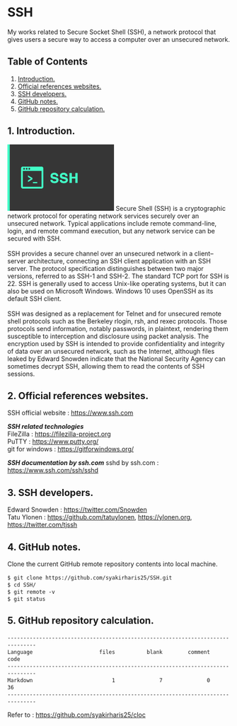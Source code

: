 # SSH
My works related to Secure Socket Shell (SSH), a network protocol that gives users a secure way to access a computer over an unsecured network.

## Table of Contents
1. [Introduction.](#introduction)
2. [Official references websites.](#references)
3. [SSH developers.](#developers)
4. [GitHub notes.](#github)
5. [GitHub repository calculation.](#calculation)

<a name="introduction"></a>
## 1. Introduction.
<img src="ssh.webp" height="150"> 
Secure Shell (SSH) is a cryptographic network protocol for operating network services securely over an unsecured network. Typical applications include remote command-line, login, and remote command execution, but any network service can be secured with SSH.
<br /><br />
SSH provides a secure channel over an unsecured network in a client–server architecture, connecting an SSH client application with an SSH server. The protocol specification distinguishes between two major versions, referred to as SSH-1 and SSH-2. The standard TCP port for SSH is 22. SSH is generally used to access Unix-like operating systems, but it can also be used on Microsoft Windows. Windows 10 uses OpenSSH as its default SSH client.
<br /><br />
SSH was designed as a replacement for Telnet and for unsecured remote shell protocols such as the Berkeley rlogin, rsh, and rexec protocols. Those protocols send information, notably passwords, in plaintext, rendering them susceptible to interception and disclosure using packet analysis. The encryption used by SSH is intended to provide confidentiality and integrity of data over an unsecured network, such as the Internet, although files leaked by Edward Snowden indicate that the National Security Agency can sometimes decrypt SSH, allowing them to read the contents of SSH sessions.

<a name="references"></a>
## 2. Official references websites. 
SSH official website : https://www.ssh.com <br />

**_SSH related technologies_** <br />
FileZilla : https://filezilla-project.org <br />
PuTTY : https://www.putty.org/ <br />
git for windows : https://gitforwindows.org/ <br />

**_SSH documentation by ssh.com_**
sshd by ssh.com : https://www.ssh.com/ssh/sshd <br />

<a name="developers"></a>
## 3. SSH developers.
Edward Snowden : https://twitter.com/Snowden <br />
Tatu Ylonen : https://github.com/tatuylonen, https://ylonen.org, https://twitter.com/tjssh <br />
 
<a name="github"></a>
## 4. GitHub notes.
Clone the current GitHub remote repository contents into local machine.
```
$ git clone https://github.com/syakirharis25/SSH.git
$ cd SSH/
$ git remote -v
$ git status
```

<a name="calculation"></a>
## 5. GitHub repository calculation.
```
-------------------------------------------------------------------------------
Language                     files          blank        comment           code
-------------------------------------------------------------------------------
Markdown                         1              7              0             36
-------------------------------------------------------------------------------
```
Refer to : https://github.com/syakirharis25/cloc
